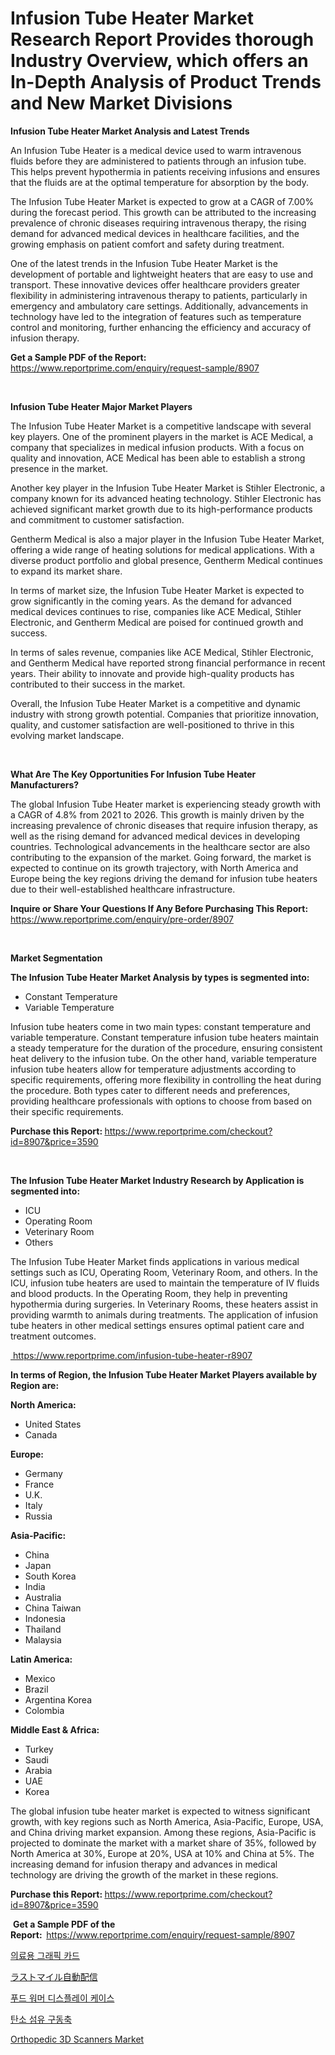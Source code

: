 <p><h1>Infusion Tube Heater Market Research Report Provides thorough Industry Overview, which offers an In-Depth Analysis of Product Trends and New Market Divisions</h1></p><p><strong>Infusion Tube Heater Market Analysis and Latest Trends</strong></p>
<p><p>An Infusion Tube Heater is a medical device used to warm intravenous fluids before they are administered to patients through an infusion tube. This helps prevent hypothermia in patients receiving infusions and ensures that the fluids are at the optimal temperature for absorption by the body.</p><p>The Infusion Tube Heater Market is expected to grow at a CAGR of 7.00% during the forecast period. This growth can be attributed to the increasing prevalence of chronic diseases requiring intravenous therapy, the rising demand for advanced medical devices in healthcare facilities, and the growing emphasis on patient comfort and safety during treatment.</p><p>One of the latest trends in the Infusion Tube Heater Market is the development of portable and lightweight heaters that are easy to use and transport. These innovative devices offer healthcare providers greater flexibility in administering intravenous therapy to patients, particularly in emergency and ambulatory care settings. Additionally, advancements in technology have led to the integration of features such as temperature control and monitoring, further enhancing the efficiency and accuracy of infusion therapy.</p></p>
<p><strong>Get a Sample PDF of the Report:&nbsp;</strong> <a href="https://www.reportprime.com/enquiry/request-sample/8907">https://www.reportprime.com/enquiry/request-sample/8907</a></p>
<p>&nbsp;</p>
<p><strong>Infusion Tube Heater Major Market Players</strong></p>
<p><p>The Infusion Tube Heater Market is a competitive landscape with several key players. One of the prominent players in the market is ACE Medical, a company that specializes in medical infusion products. With a focus on quality and innovation, ACE Medical has been able to establish a strong presence in the market.</p><p>Another key player in the Infusion Tube Heater Market is Stihler Electronic, a company known for its advanced heating technology. Stihler Electronic has achieved significant market growth due to its high-performance products and commitment to customer satisfaction.</p><p>Gentherm Medical is also a major player in the Infusion Tube Heater Market, offering a wide range of heating solutions for medical applications. With a diverse product portfolio and global presence, Gentherm Medical continues to expand its market share.</p><p>In terms of market size, the Infusion Tube Heater Market is expected to grow significantly in the coming years. As the demand for advanced medical devices continues to rise, companies like ACE Medical, Stihler Electronic, and Gentherm Medical are poised for continued growth and success.</p><p>In terms of sales revenue, companies like ACE Medical, Stihler Electronic, and Gentherm Medical have reported strong financial performance in recent years. Their ability to innovate and provide high-quality products has contributed to their success in the market.</p><p>Overall, the Infusion Tube Heater Market is a competitive and dynamic industry with strong growth potential. Companies that prioritize innovation, quality, and customer satisfaction are well-positioned to thrive in this evolving market landscape.</p></p>
<p>&nbsp;</p>
<p><strong>What Are The Key Opportunities For Infusion Tube Heater Manufacturers?</strong></p>
<p><p>The global Infusion Tube Heater market is experiencing steady growth with a CAGR of 4.8% from 2021 to 2026. This growth is mainly driven by the increasing prevalence of chronic diseases that require infusion therapy, as well as the rising demand for advanced medical devices in developing countries. Technological advancements in the healthcare sector are also contributing to the expansion of the market. Going forward, the market is expected to continue on its growth trajectory, with North America and Europe being the key regions driving the demand for infusion tube heaters due to their well-established healthcare infrastructure.</p></p>
<p><strong>Inquire or Share Your Questions If Any Before Purchasing This Report:</strong> <a href="https://www.reportprime.com/enquiry/pre-order/8907">https://www.reportprime.com/enquiry/pre-order/8907</a></p>
<p>&nbsp;</p>
<p><strong>Market Segmentation</strong></p>
<p><strong>The Infusion Tube Heater Market Analysis by types is segmented into:</strong></p>
<p><ul><li>Constant Temperature</li><li>Variable Temperature</li></ul></p>
<p><p>Infusion tube heaters come in two main types: constant temperature and variable temperature. Constant temperature infusion tube heaters maintain a steady temperature for the duration of the procedure, ensuring consistent heat delivery to the infusion tube. On the other hand, variable temperature infusion tube heaters allow for temperature adjustments according to specific requirements, offering more flexibility in controlling the heat during the procedure. Both types cater to different needs and preferences, providing healthcare professionals with options to choose from based on their specific requirements.</p></p>
<p><strong>Purchase this Report:&nbsp;</strong><a href="https://www.reportprime.com/checkout?id=8907&price=3590">https://www.reportprime.com/checkout?id=8907&price=3590</a></p>
<p>&nbsp;</p>
<p><strong>The Infusion Tube Heater Market Industry Research by Application is segmented into:</strong></p>
<p><ul><li>ICU</li><li>Operating Room</li><li>Veterinary Room</li><li>Others</li></ul></p>
<p><p>The Infusion Tube Heater Market finds applications in various medical settings such as ICU, Operating Room, Veterinary Room, and others. In the ICU, infusion tube heaters are used to maintain the temperature of IV fluids and blood products. In the Operating Room, they help in preventing hypothermia during surgeries. In Veterinary Rooms, these heaters assist in providing warmth to animals during treatments. The application of infusion tube heaters in other medical settings ensures optimal patient care and treatment outcomes.</p></p>
<p><a href="https://www.reportprime.com/infusion-tube-heater-r8907">&nbsp;https://www.reportprime.com/infusion-tube-heater-r8907</a></p>
<p><strong>In terms of Region, the Infusion Tube Heater Market Players available by Region are:</strong></p>
<p>
    <p> <strong> North America: </strong>
        <ul>
            <li>United States</li>
            <li>Canada</li>
        </ul>
        </p> 
    <p> <strong> Europe: </strong>
        <ul>
            <li>Germany</li>
            <li>France</li>
            <li>U.K.</li>
            <li>Italy</li>
            <li>Russia</li>
        </ul>
        </p> 
    <p> <strong> Asia-Pacific: </strong>
        <ul>
            <li>China</li>
            <li>Japan</li>
            <li>South Korea</li>
            <li>India</li>
            <li>Australia</li>
            <li>China Taiwan</li>
            <li>Indonesia</li>
            <li>Thailand</li>
            <li>Malaysia</li>
        </ul>
        </p> 
    <p> <strong> Latin America: </strong>
        <ul>
            <li>Mexico</li>
            <li>Brazil</li>
            <li>Argentina Korea</li>
            <li>Colombia</li>
        </ul>
        </p> 
    <p> <strong> Middle East & Africa: </strong>
        <ul>
            <li>Turkey</li>
            <li>Saudi</li>
            <li>Arabia</li>
            <li>UAE</li>
            <li>Korea</li>
        </ul>
    </p>
    </p>
<p><p>The global infusion tube heater market is expected to witness significant growth, with key regions such as North America, Asia-Pacific, Europe, USA, and China driving market expansion. Among these regions, Asia-Pacific is projected to dominate the market with a market share of 35%, followed by North America at 30%, Europe at 20%, USA at 10% and China at 5%. The increasing demand for infusion therapy and advances in medical technology are driving the growth of the market in these regions.</p></p>
<p><strong>Purchase this Report: </strong><a href="https://www.reportprime.com/checkout?id=8907&price=3590">https://www.reportprime.com/checkout?id=8907&price=3590</a></p>
<p>&nbsp;<strong>Get a Sample PDF of the Report:&nbsp;&nbsp;</strong><a href="https://www.reportprime.com/enquiry/request-sample/8907">https://www.reportprime.com/enquiry/request-sample/8907</a></p>
<p><strong></strong></p>
<p><p><a href="https://github.com/muchswr/Market-Research-Report-List-1/blob/main/538933199068.md">의료용 그래픽 카드</a></p><p><a href="https://medium.com/@rockcod61/2024%E5%B9%B4%E3%81%8B%E3%82%892031%E5%B9%B4%E3%81%BE%E3%81%A7%E3%81%AE%E6%9C%9F%E9%96%93%E3%81%AB%E3%81%8A%E3%81%91%E3%82%8B%E3%82%B0%E3%83%AD%E3%83%BC%E3%83%90%E3%83%AB%E3%83%A9%E3%82%B9%E3%83%88%E3%83%9E%E3%82%A4%E3%83%AB%E8%87%AA%E5%BE%8B%E9%85%8D%E4%BF%A1%E5%B8%82%E5%A0%B4%E3%81%AE%E6%A9%9F%E4%BC%9A%E3%81%A8%E4%BA%88%E6%B8%AC-d56d0c6be6b9">ラストマイル自動配信</a></p><p><a href="https://medium.com/@witoldadamczyk1904/%EA%B8%80%EB%A1%9C%EB%B2%8C-%ED%91%B8%EB%93%9C-%EC%9B%8C%EB%A8%B8-%EB%94%94%EC%8A%A4%ED%94%8C%EB%A0%88%EC%9D%B4-%EC%BC%80%EC%9D%B4%EC%8A%A4-%EC%8B%9C%EC%9E%A5-%EC%8B%9C%EC%9E%A5-%EC%A0%90%EC%9C%A0%EC%9C%A8-%EC%8B%9C%EC%9E%A5-%EB%8F%99%ED%96%A5-%EB%B0%8F-%EB%AF%B8%EB%9E%98-%EC%84%B1%EC%9E%A5-%ED%83%90%EC%83%89-cfef2013f68f">푸드 워머 디스플레이 케이스</a></p><p><a href="https://medium.com/@kelleebernier185_40276/%EC%B9%B4%EB%B3%B8-%EC%84%AC%EC%9C%A0-%EB%93%9C%EB%9D%BC%EC%9D%B4%EB%B8%8C-%EC%83%A4%ED%94%84%ED%8A%B8-%EC%8B%9C%EC%9E%A5%EC%9D%98-%EC%8B%A0%ED%9D%A5-%ED%8A%B8%EB%A0%8C%EB%93%9C-%EB%B0%8F-2024%EB%85%84%EB%B6%80%ED%84%B0-2031%EB%85%84%EA%B9%8C%EC%A7%80%EC%9D%98-%EB%AF%B8%EB%9E%98-%EC%A0%84%EB%A7%9D-d615c39d63dc">탄소 섬유 구동축</a></p><p><a href="https://github.com/ajohirul8010/Market-Research-Report-List-1/blob/main/orthopedic-3d-scanners-market.md">Orthopedic 3D Scanners Market</a></p></p>